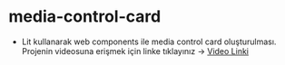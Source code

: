 # media-control-card
- Lit kullanarak web components ile media control card oluşturulması.
Projenin videosuna erişmek için linke tıklayınız -> [Video Linki]([https://drive.google.com/file/d/1-6p3jXK4eXDzO7_aSJjstYUOfKM9GGTD/view?usp=sharing](https://drive.google.com/file/d/1DcOKV3MX9xX5urx-kVUZ-DBw9jBqDA5T/view?usp=drive_link)https://drive.google.com/file/d/1DcOKV3MX9xX5urx-kVUZ-DBw9jBqDA5T/view?usp=drive_link)
